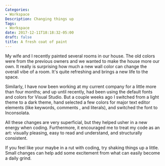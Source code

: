```yaml
---
Categories:
- Workspace
Description: Changing things up
Tags:
- Workspace
date: 2017-12-11T18:18:32-05:00
draft: false
title: A fresh coat of paint
---
```


My wife and I recently painted several rooms in our house. The old colors were 
from the previous owners and we wanted to make the house more our own. It really
is surprising how much a new wall color can change the overall vibe of a room.
It's quite refreshing and brings a new life to the space.

<!-- more -->

Similarly, I have now been working at my current company for a little more than
four months; and up until recently, had been using the default fonts and colors
for Visual Studio. But a couple weeks ago I switched from a light theme to a dark theme,
hand selected a few colors for major text editor elements (like keywords, comments
, and literals), and switched the font to Inconsolata.

All these changes are very superficial, but they helped usher in a new energy when
coding. Furthermore, it encouraged me to treat my code as an art: visually pleasing,
easy to read and understand, and structurally consistent.

If you feel like your maybe in a rut with coding, try shaking things up a little.
Small changes can help add some excitement from what can easily become a daily grind.
